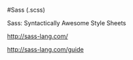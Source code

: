 #Sass (.scss)  

Sass: Syntactically Awesome Style Sheets  

http://sass-lang.com/  

http://sass-lang.com/guide  






